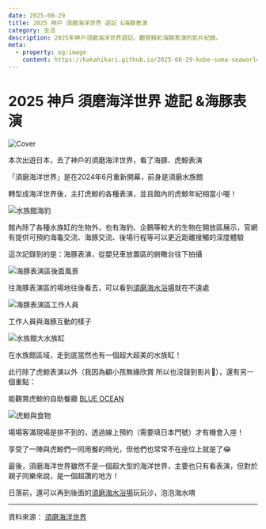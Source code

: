 ```yaml
---
date: 2025-08-29
title: 2025 神戶 須磨海洋世界 遊記 &海豚表演
category: 生活
description: 2025年神戶須磨海洋世界遊記，觀賞精彩海豚表演的影片紀錄。
meta:
  - property: og:image
    content: https://kakahikari.github.io/2025-08-29-kobe-suma-seaworld/cover.jpg
---
```


# 2025 神戶 須磨海洋世界 遊記 &海豚表演

![Cover](/2025-08-29-kobe-suma-seaworld/cover.jpg)

本次出遊日本，去了神戶的須磨海洋世界，看了海豚、虎鯨表演

「須磨海洋世界」是在2024年6月重新開幕，前身是須磨水族館

轉型成海洋世界後，主打虎鯨的各種表演，並且館內的虎鯨年紀相當小喔！

![水族館海豹](/2025-08-29-kobe-suma-seaworld/img03.jpg)

館內除了各種水族缸的生物外，也有海豹、企鵝等較大的生物在開放區展示，官網有提供可預約海龜交流、海豚交流、後場行程等可以更近距離接觸的深度體驗

這次記錄到的是：海豚表演，從嬰兒車放置區的俯瞰台往下拍攝

<YouTube id="nx2mjYYbnvY" />

![海豚表演區後面風景](/2025-08-29-kobe-suma-seaworld/img01.jpg)

往海豚表演區的場地往後看去，可以看到[須磨海水浴場](https://maps.app.goo.gl/zumxHq1woJSDqtKX7)就在不遠處

![海豚表演區工作人員](/2025-08-29-kobe-suma-seaworld/img02.jpg)

工作人員與海豚互動的樣子

![水族館大水族缸](/2025-08-29-kobe-suma-seaworld/img04.jpg)

在水族館區域，走到底當然也有一個超大超美的水族缸！

此行除了虎鯨表演以外（我因為顧小孩無緣欣賞 所以也沒錄到影片🫠），還有另一個重點：

能觀賞虎鯨的自助餐廳 [BLUE OCEAN](https://www.kobesuma-seaworld.jp/zh-tw/facilities/restaurant/)

![虎鯨與食物](/2025-08-29-kobe-suma-seaworld/img05.jpg)

場場客滿現場是排不到的，透過線上預約（需要填日本門號）才有機會入座！

享受了一陣與虎鯨們一同用餐的時光，但他們也常常不在座位上就是了😂

最後，須磨海洋世界雖然不是一個超大型的海洋世界，主要也只有看表演，但對於親子同樂來說，是一個超讚的地方！

日落前，還可以再到後面的[須磨海水浴場](https://maps.app.goo.gl/zumxHq1woJSDqtKX7)玩玩沙，泡泡海水唷

---

資料來源： [須磨海洋世界](https://www.kobesuma-seaworld.jp/zh-tw/)
